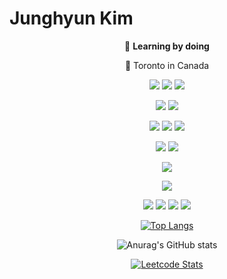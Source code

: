 # Junghyun Kim
<div align=center>

:dart: **Learning by doing**

:round_pushpin: Toronto in Canada<br/>

<img src="https://img.shields.io/badge/HTML5-FF4747?style=flat-square&logo=HTML5&logoColor=white"/> <img src="https://img.shields.io/badge/CSS-00A1E9?style=flat-square&logo=CSS3&logoColor=white"/> <img src="https://img.shields.io/badge/Bootstrap-79?style=flat-square&logo=Bootstrap&logoColor=white"/><br/> 

<img src="https://img.shields.io/badge/JavaScript-FEC111?style=flat-square&logo=JavaScript&logoColor=white"/> <img src="https://img.shields.io/badge/React-61DAFB?style=flat-square&logo=React&logoColor=white"/><br/>

<img src="https://img.shields.io/badge/Firebase-FFCA28?style=flat-square&logo=Firebase&logoColor=white"/> <img src="https://img.shields.io/badge/Node.js-339933?style=flat-square&logo=Node.js&logoColor=white"/> <img src="https://img.shields.io/badge/npm-CB3837?style=flat-square&logo=npm&logoColor=white"/> <br/> 

<img src="https://img.shields.io/badge/Git-F05032?style=flat-square&logo=Git&logoColor=white"/> <img src="https://img.shields.io/badge/GitHub-F05032?style=flat-square&logo=GitHub&logoColor=white"/> <br/> 

<img src="https://img.shields.io/badge/VS Code-007ACC?style=flat-square&logo=Visual Studio Code&logoColor=white"/><br/> 
  
<img src="https://img.shields.io/badge/LeetCode-262729?style=flat-square&logo=LeetCode&logoColor=white"/><br/>

<img src="https://img.shields.io/badge/Adobe-FF0000?style=flat-square&logo=Adobe&logoColor=white"/> <img src="https://img.shields.io/badge/Figma-FF3366?style=flat-square&logo=Figma&logoColor=white"/> <img src="https://img.shields.io/badge/Canva-00C4CC?style=flat-square&logo=Canva&logoColor=white"/> <img src="https://img.shields.io/badge/Wix-0C6EFC?style=flat-square&logo=Wix&logoColor=white"/><br/>
  
[![Top Langs](https://github-readme-stats.vercel.app/api/top-langs/?username=junghyun-josh-kim&layout=compact)](https://github.com/junghyun-josh-kim/github-readme-stats)

![Anurag's GitHub stats](https://github-readme-stats.vercel.app/api?username=junghyun-josh-kim&show_icons=true&theme=default)
  
[![Leetcode Stats](https://leetcard.jacoblin.cool/Junghyun-Josh)](https://leetcode.com/Junghyun-Josh)
</div>
